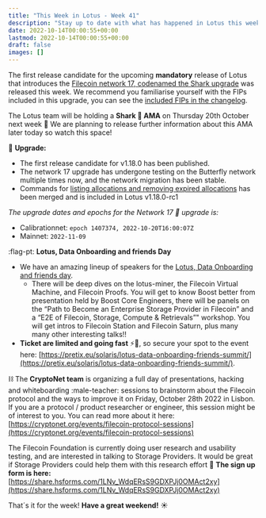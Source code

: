 ```yaml
---
title: "This Week in Lotus - Week 41"
description: "Stay up to date with what has happened in Lotus this week"
date: 2022-10-14T00:00:55+00:00
lastmod: 2022-10-14T00:00:55+00:00
draft: false
images: []
---
```


The first release candidate for the upcoming **mandatory** release of Lotus that introduces the [Filecoin network 17, codenamed the Shark upgrade](https://github.com/filecoin-project/community/discussions/74?sort=top#discussioncomment-3825422) was released this week. We recommend you familiarise yourself with the FIPs included in this upgrade, you can see the [included FIPs in the changelog](https://github.com/filecoin-project/lotus/releases/tag/v1.18.0-rc1).

The Lotus team will be holding a **Shark :shark: AMA** on Thursday 20th October next week :mega: We are planning to release further information about this AMA later today so watch this space!

:shark: **Upgrade:**
- The first release candidate for v1.18.0 has been published.
- The network 17 upgrade has undergone testing on the Butterfly network multiple times now, and the network migration has been stable.
- Commands for [listing allocations and removing expired allocations](https://github.com/filecoin-project/lotus/pull/9468) has been merged and is included in Lotus v1.18.0-rc1

*The upgrade dates and epochs for the Network 17 :shark: upgrade is:*
- Calibrationnet: `epoch 1407374, 2022-10-20T16:00:07Z`
- Mainnet: `2022-11-09`

:flag-pt: **Lotus, Data Onboarding and friends Day**
- We have an amazing lineup of speakers for the [Lotus, Data Onboarding and friends day](https://www.youtube.com/playlist?list=PLhmonklIHGmXfYI9jUxZPx-_HF0REhq5Q).
   - There will be deep dives on the lotus-miner, the Filecoin Virtual Machine, and Filecoin Proofs. You will get to know Boost better from presentation held by Boost Core Engineers, there will be panels on the “Path to Become an Enterprise Storage Provider in Filecoin” and a “E2E of Filecoin, Storage, Compute & Retrievals”" workshop. You will get intros to Filecoin Station and Filecoin Saturn, plus many many other interesting talks!!
- **Ticket are limited and going fast** :zap:️:bullettrain_side:, so secure your spot to the event here: [https://pretix.eu/solaris/lotus-data-onboarding-friends-summit/](https://pretix.eu/solaris/lotus-data-onboarding-friends-summit/).

:chains: The **CryptoNet team** is organizing a full day of presentations, hacking and whiteboarding :male-teacher: sessions to brainstorm about the Filecoin protocol and the ways to improve it on Friday, October 28th 2022 in Lisbon. If you are a protocol / product researcher or engineer, this session might be of interest to you. You can read more about it here: [https://cryptonet.org/events/filecoin-protocol-sessions](https://cryptonet.org/events/filecoin-protocol-sessions)

The Filecoin Foundation is currently doing user research and usability testing, and are interested in talking to Storage Providers. It would be great if Storage Providers could help them with this research effort :mega: **The sign up form is here:** [https://share.hsforms.com/1LNv_WdqERsS9GDXPJj0OMAct2xy](https://share.hsforms.com/1LNv_WdqERsS9GDXPJj0OMAct2xy)

That´s it for the week! **Have a great weekend!** :sunny: